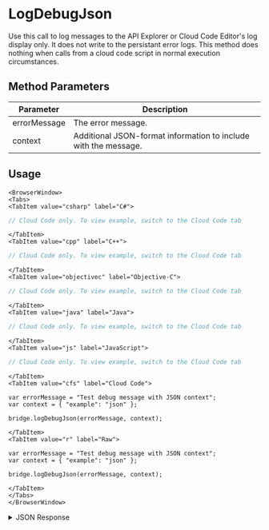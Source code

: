 # LogDebugJson

Use this call to log messages to the API Explorer or Cloud Code Editor's log display only. It does not write to the persistant error logs. This method does nothing when calls from a cloud code script in normal execution circumstances.

## Method Parameters
Parameter | Description
--------- | -----------
errorMessage | The error message.
context | Additional JSON-format information to include with the message.  

## Usage

```mdx-code-block
<BrowserWindow>
<Tabs>
<TabItem value="csharp" label="C#">
```

```csharp
// Cloud Code only. To view example, switch to the Cloud Code tab
```

```mdx-code-block
</TabItem>
<TabItem value="cpp" label="C++">
```

```cpp
// Cloud Code only. To view example, switch to the Cloud Code tab
```

```mdx-code-block
</TabItem>
<TabItem value="objectivec" label="Objective-C">
```

```objectivec
// Cloud Code only. To view example, switch to the Cloud Code tab
```

```mdx-code-block
</TabItem>
<TabItem value="java" label="Java">
```

```java
// Cloud Code only. To view example, switch to the Cloud Code tab
```

```mdx-code-block
</TabItem>
<TabItem value="js" label="JavaScript">
```

```javascript
// Cloud Code only. To view example, switch to the Cloud Code tab
```

```mdx-code-block
</TabItem>
<TabItem value="cfs" label="Cloud Code">
```

```cfscript
var errorMessage = "Test debug message with JSON context";
var context = { "example": "json" };

bridge.logDebugJson(errorMessage, context);
```

```mdx-code-block
</TabItem>
<TabItem value="r" label="Raw">
```

```cfscript
var errorMessage = "Test debug message with JSON context";
var context = { "example": "json" };

bridge.logDebugJson(errorMessage, context);
```

```mdx-code-block
</TabItem>
</Tabs>
</BrowserWindow>
```

<details>
<summary>JSON Response</summary>

```json
{
    "status": 200,
    "data": null
}
```
</details>

